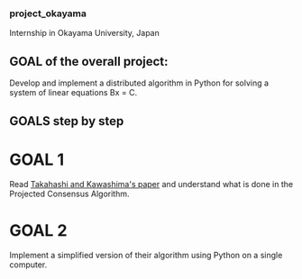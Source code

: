 ### project_okayama
Internship in Okayama University, Japan

## GOAL of the overall project: 
Develop and implement a distributed algorithm in Python for solving a system of linear equations Bx = C.

## GOALS step by step
# GOAL 1
Read [Takahashi and Kawashima's paper](ieeecsl2018_takahashi_kawashima.pdf) and understand what is done in the Projected Consensus Algorithm.

# GOAL 2
Implement a simplified version of their algorithm using Python on a single computer.